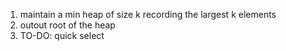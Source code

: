 1. maintain a min heap of size k recording the largest k elements
2. outout root of the heap
3. TO-DO: quick select